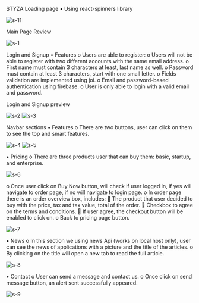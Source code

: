 STYZA 
Loading page
•	Using react-spinners library

![s-11](https://user-images.githubusercontent.com/106487998/186722871-035f24d3-835c-44f5-9e82-3f69f9a7eea7.PNG)

Main Page Review

![s-1](https://user-images.githubusercontent.com/106487998/186722955-13b9bb87-0f9d-44bb-aac1-c336c0edd123.PNG)

Login and Signup
•	Features
o	Users are able to register:
o	Users will not be able to register with two different accounts with the same email address.
o	First name must contain 3 characters at least, last name as well.
o	Password must contain at least 3 characters, start with one small letter.
o	Fields validation are implemented using joi.
o	Email and password-based authentication using firebase.
o	User is only able to login with a valid email and password.

Login and Signup preview

![s-2](https://user-images.githubusercontent.com/106487998/186722997-5875cc03-ded2-433b-b27f-1d0b29871355.PNG)
![s-3](https://user-images.githubusercontent.com/106487998/186723012-fc81260a-5115-4960-a534-c921b7fbc4a7.PNG)


Navbar sections
•	Features
o	There are two buttons, user can click on them to see the top and smart features.

![s-4](https://user-images.githubusercontent.com/106487998/186723054-b44fd5ef-6ace-4aaf-9c01-d981754f438a.PNG)
![s-5](https://user-images.githubusercontent.com/106487998/186723064-78b1a4ac-05aa-4cfd-86e0-c7cb638bd558.PNG)

•	Pricing
o	There are three products user that can buy them: basic, startup, and enterprise.

![s-6](https://user-images.githubusercontent.com/106487998/186723086-3f4b1a7f-d19a-45a6-bbbc-0d949bcc937b.PNG)

o	Once user click on Buy Now button, will check if user logged in, if yes will navigate to order page, if no will navigate to login page.
o	In order page there is an order overview box, includes:
	The product that user decided to buy with the price, tax and tax value, total of the order.
	Checkbox to agree on the terms and conditions.
	If user agree, the checkout button will be enabled to click on.
o	Back to pricing page button.

![s-7](https://user-images.githubusercontent.com/106487998/186723109-37a6ca31-c53a-4a65-88fa-9ac9576c86fb.PNG)

•	News
o	In this section we using news Api (works on local host only), user can see the news of applications with a picture and the title of the articles.
o	By clicking on the title will open a new tab to read the full article.

![s-8](https://user-images.githubusercontent.com/106487998/186723139-d742aa1d-1f56-4679-925d-f4e101eb3a9c.PNG)

•	Contact
o	User can send a message and contact us.
o	Once click on send message button, an alert sent successfully appeared.


![s-9](https://user-images.githubusercontent.com/106487998/186723207-bb64213e-e9d2-497e-8387-c0ffb6765ad4.PNG)

